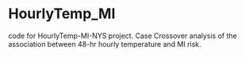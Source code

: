 # HourlyTemp_MI
code for HourlyTemp-MI-NYS project. Case Crossover analysis of the association between 48-hr hourly temperature and MI risk.
